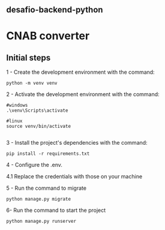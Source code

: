## desafio-backend-python
# CNAB converter


## Initial steps
1 - Create the development environment with the command:

```
python -m venv venv
```

2 - Activate the development environment with the command:

```
#windows 
.\venv\Scripts\activate

#linux
source venv/bin/activate


```

3 - Install the project's dependencies with the command:

```
pip install -r requirements.txt
```

4 - Configure the .env.

  4.1 Replace the credentials with those on your machine

5 - Run the command to migrate
```
python manage.py migrate   
```
 
6- Run the command to start the project
 ```
 python manage.py runserver
